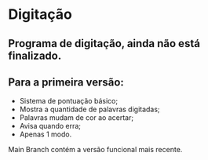 # Digitação

Programa de digitação, ainda não está finalizado.
---
Para a primeira versão:
---
- Sistema de pontuação básico;
- Mostra a quantidade de palavras digitadas;
- Palavras mudam de cor ao acertar;
- Avisa quando erra;
- Apenas 1 modo.

Main Branch contém a versão funcional mais recente.
